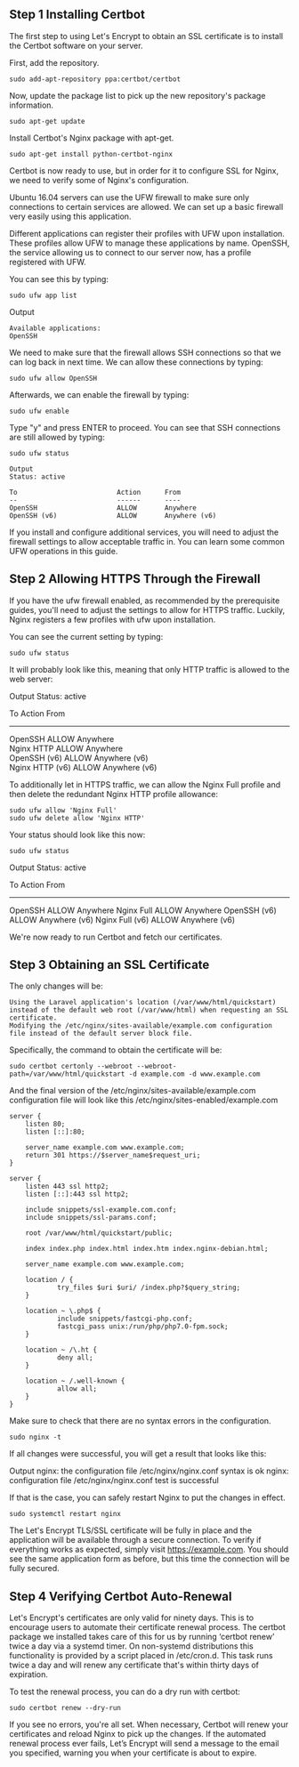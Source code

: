 ## Step 1 Installing Certbot
The first step to using Let's Encrypt to obtain an SSL certificate is to install the Certbot software on your server.

First, add the repository.

    sudo add-apt-repository ppa:certbot/certbot

Now, update the package list to pick up the new repository's package information.

    sudo apt-get update

Install Certbot's Nginx package with apt-get.

    sudo apt-get install python-certbot-nginx

Certbot is now ready to use, but in order for it to configure SSL for Nginx, we need to verify some of Nginx's configuration.

Ubuntu 16.04 servers can use the UFW firewall to make sure only connections to certain services are allowed. We can set up a basic firewall very easily using this application.

Different applications can register their profiles with UFW upon installation. These profiles allow UFW to manage these applications by name. OpenSSH, the service allowing us to connect to our server now, has a profile registered with UFW.

You can see this by typing:

    sudo ufw app list

Output

    Available applications:
    OpenSSH

We need to make sure that the firewall allows SSH connections so that we can log back in next time. We can allow these connections by typing:

    sudo ufw allow OpenSSH

Afterwards, we can enable the firewall by typing:

    sudo ufw enable

Type "y" and press ENTER to proceed. You can see that SSH connections are still allowed by typing:

    sudo ufw status

    Output
    Status: active

    To                         Action      From
    --                         ------      ----
    OpenSSH                    ALLOW       Anywhere
    OpenSSH (v6)               ALLOW       Anywhere (v6)

If you install and configure additional services, you will need to adjust the firewall settings to allow acceptable traffic in. You can learn some common UFW operations in this guide.

## Step 2 Allowing HTTPS Through the Firewall

If you have the ufw firewall enabled, as recommended by the prerequisite guides, you'll need to adjust the settings to allow for HTTPS traffic. Luckily, Nginx registers a few profiles with ufw upon installation.

You can see the current setting by typing:

    sudo ufw status

It will probably look like this, meaning that only HTTP traffic is allowed to the web server:

Output
Status: active

To                         Action      From
--                         ------      ----
OpenSSH                    ALLOW       Anywhere                  
Nginx HTTP                 ALLOW       Anywhere                  
OpenSSH (v6)               ALLOW       Anywhere (v6)             
Nginx HTTP (v6)            ALLOW       Anywhere (v6)

To additionally let in HTTPS traffic, we can allow the Nginx Full profile and then delete the redundant Nginx HTTP profile allowance:

    sudo ufw allow 'Nginx Full'
    sudo ufw delete allow 'Nginx HTTP'

Your status should look like this now:

    sudo ufw status

Output
Status: active

To                         Action      From
--                         ------      ----
OpenSSH                    ALLOW       Anywhere
Nginx Full                 ALLOW       Anywhere
OpenSSH (v6)               ALLOW       Anywhere (v6)
Nginx Full (v6)            ALLOW       Anywhere (v6)

We're now ready to run Certbot and fetch our certificates.
## Step 3 Obtaining an SSL Certificate

The only changes will be:

    Using the Laravel application's location (/var/www/html/quickstart) instead of the default web root (/var/www/html) when requesting an SSL certificate.
    Modifying the /etc/nginx/sites-available/example.com configuration file instead of the default server block file.

Specifically, the command to obtain the certificate will be:

    sudo certbot certonly --webroot --webroot-path=/var/www/html/quickstart -d example.com -d www.example.com

And the final version of the /etc/nginx/sites-available/example.com configuration file will look like this
/etc/nginx/sites-enabled/example.com

    server {
        listen 80;
        listen [::]:80;

        server_name example.com www.example.com;
        return 301 https://$server_name$request_uri;
    }

    server {
        listen 443 ssl http2;
        listen [::]:443 ssl http2;

        include snippets/ssl-example.com.conf;
        include snippets/ssl-params.conf;

        root /var/www/html/quickstart/public;

        index index.php index.html index.htm index.nginx-debian.html;

        server_name example.com www.example.com;

        location / {
                try_files $uri $uri/ /index.php?$query_string;
        }

        location ~ \.php$ {
                include snippets/fastcgi-php.conf;
                fastcgi_pass unix:/run/php/php7.0-fpm.sock;
        }

        location ~ /\.ht {
                deny all;
        }

        location ~ /.well-known {
                allow all;
        }
    }

Make sure to check that there are no syntax errors in the configuration.

    sudo nginx -t

If all changes were successful, you will get a result that looks like this:

Output
nginx: the configuration file /etc/nginx/nginx.conf syntax is ok
nginx: configuration file /etc/nginx/nginx.conf test is successful

If that is the case, you can safely restart Nginx to put the changes in effect.

    sudo systemctl restart nginx

The Let's Encrypt TLS/SSL certificate will be fully in place and the application will be available through a secure connection. To verify if everything works as expected, simply visit https://example.com. You should see the same application form as before, but this time the connection will be fully secured.

## Step 4 Verifying Certbot Auto-Renewal

Let's Encrypt's certificates are only valid for ninety days. This is to encourage users to automate their certificate renewal process. The certbot package we installed takes care of this for us by running ‘certbot renew’ twice a day via a systemd timer. On non-systemd distributions this functionality is provided by a script placed in /etc/cron.d. This task runs twice a day and will renew any certificate that's within thirty days of expiration.

To test the renewal process, you can do a dry run with certbot:

    sudo certbot renew --dry-run

If you see no errors, you're all set. When necessary, Certbot will renew your certificates and reload Nginx to pick up the changes. If the automated renewal process ever fails, Let’s Encrypt will send a message to the email you specified, warning you when your certificate is about to expire.
